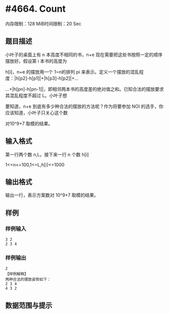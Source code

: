 # #4664. Count

内存限制：128 MiB时间限制：20 Sec

## 题目描述

小叶子的桌面上有 n 本高度不相同的书，n+e 现在需要把这些书按照一定的顺序摆放好。假设第 i 本书的高度为

 h[i]，n+e 的摆放用一个 1~n的排列 pi 来表示。定义一个摆放的混乱程度：|h[p2]-h[p1]|+|h[p3]-h[p2]|+&hellip;

&hellip;+|h[pn]-h[pn-1]|，即相邻两本书的高度差的绝对值之和。已知合法的摆放要求其混乱程度不超过 L。小叶子想

要知道，n+e 到底有多少种合法的摆放的方法呢？作为将要参加 NOI 的选手，你应该知道，小叶子只关心这个数

对10^9+7 取模的结果。

## 输入格式

第一行两个数 n,L。接下来一行 n 个数 h[i]

1<=n<=100,1<=L,h[i]<=1000

## 输出格式

输出一行，表示方案数对 10^9+7 取模的结果。

## 样例

### 样例输入

    
    3 2
    2 3 4
    

### 样例输出

    
    2
    【样例解释】
    两种合法的摆放姿势如下：
    2 3 4
    4 3 2
    

## 数据范围与提示
